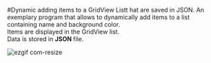 #Dynamic adding items to a GridView Listt hat are saved in JSON.
An exemplary program that allows to dynamically add items to a list <br>
containing name and background color. <br>
Items are displayed in the GridView list. <br>
Data is stored in <b>JSON </b>file.

![ezgif com-resize](https://user-images.githubusercontent.com/19656151/31908887-a0f1e940-b838-11e7-9227-ad7e909a9a0c.gif)
